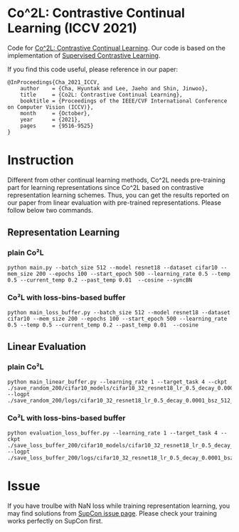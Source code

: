 # Co^2L: Contrastive Continual Learning (ICCV 2021)

Code for [Co^2L: Contrastive Continual Learning](https://arxiv.org/abs/2106.14413). 
Our code is based on the implementation of [Supervised Contrastive Learning](https://github.com/HobbitLong/SupContrast). 

If you find this code useful, please reference in our paper:

```
@InProceedings{Cha_2021_ICCV,
    author    = {Cha, Hyuntak and Lee, Jaeho and Shin, Jinwoo},
    title     = {Co2L: Contrastive Continual Learning},
    booktitle = {Proceedings of the IEEE/CVF International Conference on Computer Vision (ICCV)},
    month     = {October},
    year      = {2021},
    pages     = {9516-9525}
}
```

# Instruction

Different from other continual learning methods, Co^2L needs pre-training part for learning representations since Co^2L based on contrastive representation learning schemes. Thus, you can get the results reported on our paper from linear evaluation with pre-trained representations. Please follow below two commands. 

## Representation Learning
### plain Co²L
```
python main.py --batch_size 512 --model resnet18 --dataset cifar10 --mem_size 200 --epochs 100 --start_epoch 500 --learning_rate 0.5 --temp 0.5 --current_temp 0.2 --past_temp 0.01  --cosine --syncBN
```
### Co²L with loss-bins-based buffer
```
python main_loss_buffer.py --batch_size 512 --model resnet18 --dataset cifar10 --mem_size 200 --epochs 100 --start_epoch 500 --learning_rate 0.5 --temp 0.5 --current_temp 0.2 --past_temp 0.01  --cosine
```

## Linear Evaluation
### plain Co²L
```
python main_linear_buffer.py --learning_rate 1 --target_task 4 --ckpt ./save_random_200/cifar10_models/cifar10_32_resnet18_lr_0.5_decay_0.0001_bsz_512_temp_0.5_momentum_1.000_trial_0_500_100_0.2_0.01_1.0_cosine_warm/ --logpt ./save_random_200/logs/cifar10_32_resnet18_lr_0.5_decay_0.0001_bsz_512_temp_0.5_momentum_1.000_trial_0_500_100_0.2_0.01_1.0_cosine_warm/
```
### Co²L with loss-bins-based buffer
```
python evaluation_loss_buffer.py --learning_rate 1 --target_task 4 --ckpt ./save_loss_buffer_200/cifar10_models/cifar10_32_resnet18_lr_0.5_decay_0.0001_bsz_512_temp_0.5_trial_0_500_100_0.2_0.01_1.0_cosine_warm/ --logpt ./save_loss_buffer_200/logs/cifar10_32_resnet18_lr_0.5_decay_0.0001_bsz_512_temp_0.5_trial_0_500_100_0.2_0.01_1.0_cosine_warm/
```

# Issue

If you have troulbe with NaN loss while training representation learning, you may find solutions from [SupCon issue page](https://github.com/HobbitLong/SupContrast/issues). Please check your training works perfectly on SupCon first. 
